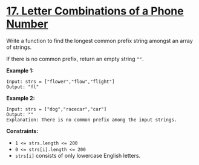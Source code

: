 # [17. Letter Combinations of a Phone Number](https://leetcode.com/problems/letter-combinations-of-a-phone-number/description/)

Write a function to find the longest common prefix string amongst an array of strings.

If there is no common prefix, return an empty string `""`.

**Example 1:** 

```
Input: strs = ["flower","flow","flight"]
Output: "fl"
```

**Example 2:** 

```
Input: strs = ["dog","racecar","car"]
Output: ""
Explanation: There is no common prefix among the input strings.
```

**Constraints:** 

- `1 <= strs.length <= 200`
- `0 <= strs[i].length <= 200`
- `strs[i]` consists of only lowercase English letters.